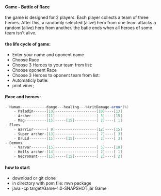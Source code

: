 #### Game - Battle of Race
the game is designed for 2 players. Each player collects a team of three heroes. After this, a randomly selected (alive) hero from one team attacks a random (alive) hero from another.
the batle ends when all heroes of some team isn't alive.

#### the life cycle of game:
- Enter your name and oponent name
- Choose Race
- Choose 3 Heroes to your team from list: 
- Choose oponent Race
- Choose 3 Heroes to oponent team from list: 
- Automaticly batle:
- print viner;

#### Race and heroes:
```java
- Human------------damge---healing---%kritDamage-armor(%)
    - Paladin------[10]-------------------[10]----[13]
    - Archer-------[11]-------------------[ 5]----[15]
    - Mag----------[15]-----[15]----------[ 2]----[ 1]
- Elves
    - Warrior------[ 9]-------------------[12]----[15]
    - Super archer-[13]-------------------[ 7]----[ 3]
    - Druid--------[15]-----[15]----------[ 2]----[ 3]
- Demons
    - Varvar-------[15]-------------------[ 5]----[10]
    - Hells archer-[14]-------------------[ 2]----[ 1]
    - Necromant----[15]-----[15]----------[ 2]----[ 2]
```
#### how to start
 - download or git clone  
 - in directory with pom file: mvn package
 - java -cp target/Game-1.0-SNAPSHOT.jar Game
